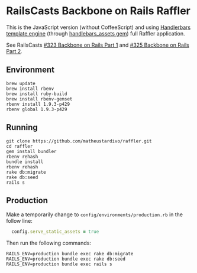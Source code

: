 # RailsCasts Backbone on Rails Raffler

This is the JavaScript version (without CoffeeScript) and using [Handlerbars template engine](http://handlebarsjs.com/) (through [handlebars_assets gem](https://github.com/leshill/handlebars_assets)) full Raffler application.

See RailsCasts [#323 Backbone on Rails Part 1](http://railscasts.com/episodes/323-backbone-on-rails-part-1) and [#325 Backbone on Rails Part 2](http://railscasts.com/episodes/325-backbone-on-rails-part-2).

## Environment
    brew update
    brew install rbenv
    brew install ruby-build
    brew install rbenv-gemset
    rbenv install 1.9.3-p429
    rbenv global 1.9.3-p429

## Running
    git clone https://github.com/matheustardivo/raffler.git
    cd raffler
    gem install bundler
    rbenv rehash
    bundle install
    rbenv rehash
    rake db:migrate
    rake db:seed
    rails s

## Production

Make a temporarily change to `config/environments/production.rb` in the follow line:

```ruby
  config.serve_static_assets = true
```

Then run the following commands:

    RAILS_ENV=production bundle exec rake db:migrate
    RAILS_ENV=production bundle exec rake db:seed
    RAILS_ENV=production bundle exec rails s
